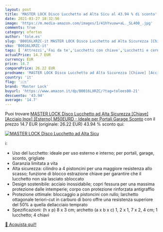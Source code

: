 ```yaml
---
layout: post
title: 'MASTER LOCK Disco Lucchetto ad Alta Sicu al 43.94 % di sconto'
date: 2021-03-27 18:32:56
image: 'https://m.media-amazon.com/images/I/41hYvuow+aL._SL400_.jpg'
comments: true
category: ofertas
author: 'tole.es'
slug: 'B0016LXRZC-it MASTER LOCK Disco Lucchetto ad Alta Sicurezza [Chiave]...'
sku: 'B0016LXRZC-it'
tags: [ 'Attrezzi','Fai da te','Lucchetti con chiave','Lucchetti e cerniere','master lock', ]
actualPrice: 14.7 EUR
currency: EUR
price: 14.7
comparePrice: 26.22 EUR
prodname: 'MASTER LOCK Disco Lucchetto ad Alta Sicurezza [Chiave] [Acciaio Inox] [Esterno] M50EURD - Ideale per Portali  Garage  Sconto'
country: 'it'
flag: '🇮🇹'
brand: 'Master Lock'
buyurl: 'https://www.amazon.it/dp/B0016LXRZC/?tag=tolees00-21'
descuento: '43.94'
average: '14.7'
---
```


Puoi trovare [MASTER LOCK Disco Lucchetto ad Alta Sicurezza [Chiave] [Acciaio Inox] [Esterno] M50EURD - Ideale per Portali  Garage  Sconto](https://www.amazon.it/dp/B0016LXRZC/?tag=tolees00-21) con il prezzo 14.7 EUR (originale: 26.22 EUR) 43.94 % sconto qui:

[![MASTER LOCK Disco Lucchetto ad Alta Sicu](https://m.media-amazon.com/images/I/41hYvuow+aL._SL400_.jpg)](https://www.amazon.it/dp/B0016LXRZC/?tag=tolees00-21)

ℹ️:

- Uso del lucchetto: ideale per uso esterno e interno; per portali, garage, sconto, grigliate
- Garanzia limitata a vita
- Alta sicurezza: cilindro a 4 pistoncini per una maggiore resistenza allo scasso; funzione di blocco estrazione chiave per garantire che il lucchetto non sia lasciato sbloccato
- Design sostenibile: acciaio inossidabile; copri fessura per una massima protezione dalle intemperie; corpo con protezione rinforzata antigraffio
- Protezione ottimale: bloccaggio a pistoncini con rullo; larchetto ottagonale teriori-cut in carburo di boro offre una resistenza superiore del 50% a quella dellacciaio temprato
- Spezificazioni: (h x p) 8 x 3 cm; archetto (a x b x c) 1, 2 x 1, 7 x 2, 4 cm; 1 lucchetto; 4 chiavi

[🛒 Acquista qui!!](https://www.amazon.it/dp/B0016LXRZC/?tag=tolees00-21)

